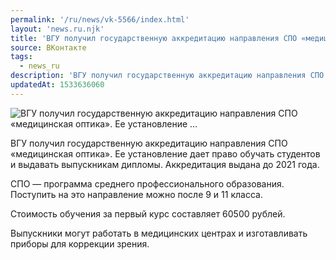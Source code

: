 ```yaml
---
permalink: '/ru/news/vk-5566/index.html'
layout: 'news.ru.njk'
title: 'ВГУ получил государственную аккредитацию направления СПО «медицинская оптика». Ее установление …'
source: ВКонтакте
tags:
  - news_ru
description: 'ВГУ получил государственную аккредитацию направления СПО «медицинская оптика». Ее установление …'
updatedAt: 1533636060
---
```

![ВГУ получил государственную аккредитацию направления СПО «медицинская оптика». Ее установление …](https://sun9-53.userapi.com/impf/c845521/v845521277/bbddc/BIPsIE5VWvI.jpg?size=1200x800&quality=96&proxy=1&sign=fb0684f2d108e5beb3cebbce04955b8d&c_uniq_tag=B6GlAjUuiGeHShFmhF_H1V6xDGs1IRm8IZSGdZgo9cI&type=album)

ВГУ получил государственную аккредитацию направления СПО «медицинская оптика». Ее установление дает право обучать студентов и выдавать выпускникам дипломы. Аккредитация выдана до 2021 года.

СПО — программа среднего профессионального образования. Поступить на это направление можно после 9 и 11 класса.

Стоимость обучения за первый курс составляет 60500 рублей.

Выпускники могут работать в медицинских центрах и изготавливать приборы для коррекции зрения.

